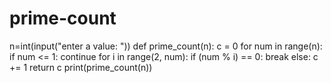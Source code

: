 # prime-count
n=int(input("enter a value: ")) def prime_count(n):     c = 0     for num in range(n):         if num &lt;= 1:             continue         for i in range(2, num):             if (num % i) == 0:                 break         else:             c += 1     return c print(prime_count(n))
